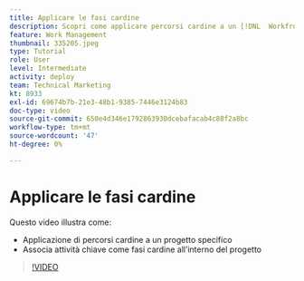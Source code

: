 ```yaml
---
title: Applicare le fasi cardine
description: Scopri come applicare percorsi cardine a un [!DNL  Workfront] proiettare e associare attività chiave come fasi cardine all'interno del progetto.
feature: Work Management
thumbnail: 335205.jpeg
type: Tutorial
role: User
level: Intermediate
activity: deploy
team: Technical Marketing
kt: 8933
exl-id: 69674b7b-21e3-48b1-9385-7446e3124b83
doc-type: video
source-git-commit: 650e4d346e1792863930dcebafacab4c88f2a8bc
workflow-type: tm+mt
source-wordcount: '47'
ht-degree: 0%

---
```


# Applicare le fasi cardine

Questo video illustra come:

* Applicazione di percorsi cardine a un progetto specifico
* Associa attività chiave come fasi cardine all’interno del progetto

>[!VIDEO](https://video.tv.adobe.com/v/335205/?quality=12&learn=on)
